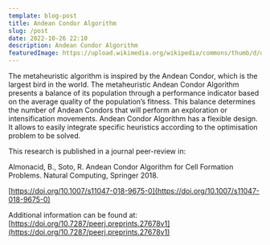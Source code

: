 ```yaml
---
template: blog-post
title: Andean Condor Algorithm
slug: /post
date: 2022-10-26 22:10
description: Andean Condor Algorithm
featuredImage: https://upload.wikimedia.org/wikipedia/commons/thumb/d/dc/Andean_Condor_Vultur_Gryphus_%2842232964%29.jpeg/640px-Andean_Condor_Vultur_Gryphus_%2842232964%29.jpeg
---
```

The metaheuristic algorithm is inspired by the Andean Condor, which is the largest bird in the world. The metaheuristic Andean Condor Algorithm presents a balance of its population through a performance indicator based on the average quality of the population’s fitness. This balance determines the number of Andean Condors that will perform an exploration or intensification movements. Andean Condor Algorithm has a flexible design. It allows to easily integrate specific heuristics according to the optimisation problem to be solved.

This research is published in a journal peer-review in:

Almonacid, B., Soto, R. Andean Condor Algorithm for Cell Formation Problems. Natural Computing, Springer 2018.

<script type='text/javascript' src='https://d1bxh8uas1mnw7.cloudfront.net/assets/embed.js'></script>

[https://doi.org/10.1007/s11047-018-9675-0](https://doi.org/10.1007/s11047-018-9675-0)
<div data-badge-type="2" data-doi="https://doi.org/10.1007/s11047-018-9675-0" class="altmetric-embed"></div>

Additional information can be found at:
[https://doi.org/10.7287/peerj.preprints.27678v1](https://doi.org/10.7287/peerj.preprints.27678v1) 
<div data-badge-type="2" data-doi="https://doi.org/10.7287/peerj.preprints.27678v1" class="altmetric-embed"></div>
